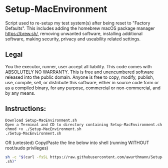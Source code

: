 # Setup-MacEnvironment

Script used to re-setup my test system(s) after being reset to "Factory Defaults". This includes adding the homebrew macOS package manager https://brew.sh/, removing unwanted software, installing additional software, making security, privacy and useability related settings.

## Legal
You the executor, runner, user accept all liability.
This code comes with ABSOLUTELY NO WARRANTY.
This is free and unencumbered software released into the public domain.
Anyone is free to copy, modify, publish, use, compile, sell, or
distribute this software, either in source code form or as a compiled
binary, for any purpose, commercial or non-commercial, and by any
means.

## Instructions:

	Download Setup-MacEnvironment.sh
	Open a Terminal and CD to directory containing Setup-MacEnvironment.sh
	chmod +x ./Setup-MacEnvironment.sh
	./Setup-MacEnvironment.sh

OR (untested)
Copy/Paste the line below into shell (running WITHOUT root/sudo privileges)
```bash
sh -c "$(curl -fsSL https://raw.githubusercontent.com/awurthmann/Setup-MacEnvironment/main/Setup-MacEnvironment
.sh)"
```
